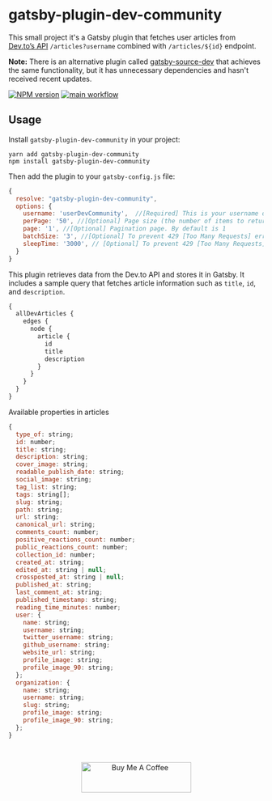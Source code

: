 # gatsby-plugin-dev-community

This small project it's a Gatsby plugin that fetches user articles from [Dev.to’s API](https://developers.forem.com/api/v0#tag/articles/operation/getArticles) `/articles?username` combined with `/articles/${id}` endpoint.

**Note:** There is an alternative plugin called [gatsby-source-dev](https://github.com/geocine/gatsby-source-dev) that achieves the same functionality, but it has unnecessary dependencies and hasn't received recent updates.

[![NPM version](https://badgen.net/npm/v/gatsby-plugin-dev-community)](https://www.npmjs.com/package/gatsby-plugin-dev-community)
[![main workflow](https://github.com/foqc/gatsby-plugin-dev-community/actions/workflows/main.yml/badge.svg)](https://github.com/foqc/gatsby-plugin-dev-community/actions/workflows/main.yml)

## Usage

Install `gatsby-plugin-dev-community` in your project:

```
yarn add gatsby-plugin-dev-community
npm install gatsby-plugin-dev-community
```

Then add the plugin to your `gatsby-config.js` file:

```js
{
  resolve: "gatsby-plugin-dev-community",
  options: {
    username: 'userDevCommunity',  //[Required] This is your username on Dev.to
    perPage: '50', //[Optional] Page size (the number of items to return per page 1 ... 1000). By default is 30
    page: '1', //[Optional] Pagination page. By default is 1
    batchSize: '3', //[Optional] To prevent 429 [Too Many Requests] errors from the server, we limit the number of requests sent in each batch. By default is 3
    sleepTime: '3000', // [Optional] To prevent 429 [Too Many Requests] errors from the server, we wait for a specified number of milliseconds after each batch request. The default is 3000 milliseconds.
  }
}
```

This plugin retrieves data from the Dev.to API and stores it in Gatsby. It includes a sample query that fetches article information such as `title`, `id`, and `description`.

```js
{
  allDevArticles {
    edges {
      node {
        article {
          id
          title
          description
        }
      }
    }
  }
}
```

Available properties in articles

```js
{
  type_of: string;
  id: number;
  title: string;
  description: string;
  cover_image: string;
  readable_publish_date: string;
  social_image: string;
  tag_list: string;
  tags: string[];
  slug: string;
  path: string;
  url: string;
  canonical_url: string;
  comments_count: number;
  positive_reactions_count: number;
  public_reactions_count: number;
  collection_id: number;
  created_at: string;
  edited_at: string | null;
  crossposted_at: string | null;
  published_at: string;
  last_comment_at: string;
  published_timestamp: string;
  reading_time_minutes: number;
  user: {
    name: string;
    username: string;
    twitter_username: string;
    github_username: string;
    website_url: string;
    profile_image: string;
    profile_image_90: string;
  };
  organization: {
    name: string;
    username: string;
    slug: string;
    profile_image: string;
    profile_image_90: string;
  };
}
```
<br />
<p align="center">
<a href="https://www.buymeacoffee.com/foqc" target="_blank"><img src="https://cdn.buymeacoffee.com/buttons/v2/default-yellow.png" alt="Buy Me A Coffee" style="height: 60px !important;width: 217px !important;" ></a>
</p>
